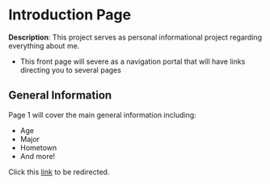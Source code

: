 # Introduction Page
**Description**: This project serves as personal informational project regarding everything about me.
* This front page will severe as a navigation portal that will have links directing you to several pages

## General Information
Page 1 will cover the main general information including:
* Age
* Major
* Hometown
* And more!

Click this [link](GEN-INFO.md) to be redirected.



